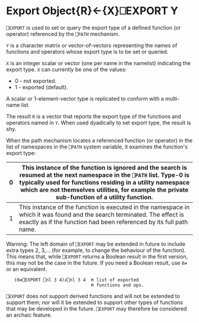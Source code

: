 




<h1 class="heading"><span class="name">Export Object</span><span class="command">{R}←{X}⎕EXPORT Y</span></h1>

`⎕EXPORT` is used to set or query the export type of a defined function (or operator) referenced by the `⎕PATH` mechanism.


`Y` is a character matrix or vector-of-vectors representing the names of functions and operators whose export type is to be set or queried.


`X` is an integer scalar or vector (one per name in the namelist) indicating the export type.  `X` can currently be one of the values:

- 0 - not exported.
- 1 - exported (default).

A scalar or 1-element-vector type is replicated to conform with a multi-name list.


The result `R` is a vector that reports the export type of the functions and operators named in `Y`.  When used dyadically to set export type, the result is shy.




When the path mechanism locates a referenced function (or operator) in the list of namespaces in the `⎕PATH` system variable, it examines the function's export type:


| 0 | This instance of the function is ignored and the search is resumed at the next namespace in the `⎕PATH` list.  Type-0 is typically used for functions residing in a utility namespace which are not themselves utilities, for example the private sub-function of a utility function. |
| --- | ---  |
| 1 | This instance of the function is executed in the namespace in which it was found and the search terminated.  The effect is exactly as if the function had been referenced by its full path name. |




Warning: The left domain of `⎕EXPORT` may be extended in future to include extra types 2, 3,... (for example, to change the behaviour of the function).  This means that, while `⎕EXPORT` returns a Boolean result in the first version, this may not be the case in the future.  If you need a Boolean result, use `0≠` or an equivalent.
```apl
   (0≠⎕EXPORT ⎕nl 3 4)⌿⎕nl 3 4  ⍝ list of exported
                                ⍝ functions and ops.
```



`⎕EXPORT` does not support derived functions and will not be extended to support them; nor will it be extended to support other types of functions that may be developed in the future. `⎕EXPORT` may therefore be considered an archaic feature.


